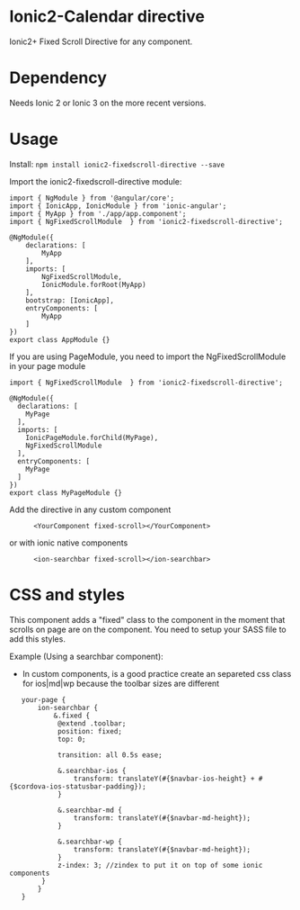 # Ionic2-Calendar directive

Ionic2+ Fixed Scroll Directive for any component.

# Dependency
Needs Ionic 2 or Ionic 3 on the more recent versions.      


# Usage

Install: `npm install ionic2-fixedscroll-directive --save`

Import the ionic2-fixedscroll-directive module:

```
import { NgModule } from '@angular/core';
import { IonicApp, IonicModule } from 'ionic-angular';
import { MyApp } from './app/app.component';
import { NgFixedScrollModule  } from 'ionic2-fixedscroll-directive';

@NgModule({
    declarations: [
        MyApp
    ],
    imports: [
        NgFixedScrollModule,
        IonicModule.forRoot(MyApp)
    ],
    bootstrap: [IonicApp],
    entryComponents: [
        MyApp
    ]
})
export class AppModule {}
```

If you are using PageModule, you need to import the NgFixedScrollModule in your page module
```
import { NgFixedScrollModule  } from 'ionic2-fixedscroll-directive';

@NgModule({
  declarations: [
    MyPage
  ],
  imports: [
    IonicPageModule.forChild(MyPage),
    NgFixedScrollModule
  ],
  entryComponents: [
    MyPage
  ]
})
export class MyPageModule {}
```

Add the directive in any custom component

```
      <YourComponent fixed-scroll></YourComponent>
```
or with ionic native components

```
      <ion-searchbar fixed-scroll></ion-searchbar>
```


# CSS and styles

This component adds a "fixed" class to the component in the moment that scrolls on page are on the component.
You need to setup your SASS file to add this styles.

Example (Using a searchbar component):

* In custom components, is a good practice create an separeted css class for ios|md|wp because the toolbar sizes are different

```
   your-page {
       ion-searchbar {
           &.fixed {
            @extend .toolbar;
            position: fixed;
            top: 0; 

            transition: all 0.5s ease;

            &.searchbar-ios {
                transform: translateY(#{$navbar-ios-height} + #{$cordova-ios-statusbar-padding});
            }

            &.searchbar-md {
                transform: translateY(#{$navbar-md-height});
            }
            
            &.searchbar-wp {
                transform: translateY(#{$navbar-md-height});
            }
            z-index: 3; //zindex to put it on top of some ionic components
        }
       }
   }
```
